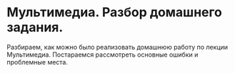 # Мультимедиа. Разбор домашнего задания.

Разбираем, как можно было реализовать домашнюю работу по лекции Мультимедиа. Постараемся рассмотреть основные ошибки и проблемные места.
